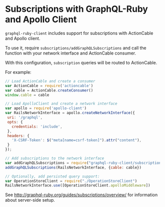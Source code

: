# Subscriptions with GraphQL-Ruby and Apollo Client

`graphql-ruby-client` includes support for subscriptions with ActionCable and Apollo client.

To use it, require `subscriptions/addGraphQLSubscriptions` and call the function with your network interface and ActionCable consumer.

With this configuration, `subscription` queries will be routed to ActionCable.

For example:

```js
// Load ActionCable and create a consumer
var ActionCable = require('actioncable')
var cable = ActionCable.createConsumer()
window.cable = cable

// Load ApolloClient and create a network interface
var apollo = require('apollo-client')
var RailsNetworkInterface = apollo.createNetworkInterface({
 uri: '/graphql',
 opts: {
   credentials: 'include',
 },
 headers: {
   'X-CSRF-Token': $("meta[name=csrf-token]").attr("content"),
 }
});

// Add subscriptions to the network interface
var addGraphQLSubscriptions = require("graphql-ruby-client/subscriptions/addGraphQLSubscriptions")
addGraphQLSubscriptions(RailsNetworkInterface, {cable: cable})

// Optionally, add persisted query support:
var OperationStoreClient = require("./OperationStoreClient")
RailsNetworkInterface.use([OperationStoreClient.apolloMiddleware])
```

See http://graphql-ruby.org/guides/subscriptions/overview/ for information about server-side setup.
